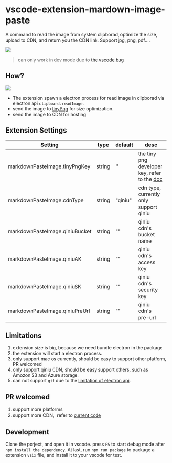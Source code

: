 # vscode-extension-mardown-image-paste

A command to read the image from system clipborad, optimize the size, upload to CDN, and return you the CDN link. Support jpg, png, pdf....

![](https://user-images.githubusercontent.com/13174059/43577232-e3e2d1f0-967d-11e8-8de8-c844aa0b93dd.gif)

> can only work in dev mode due to [the vscode bug](https://github.com/Microsoft/vscode/issues/55631#issuecomment-409874534)

## How?

![](http://pcs7p33sr.bkt.clouddn.com/ca429c26-b378-aece-9ffa-050a3b945f49)

* The extension spawn a electron process for read image in clipborad via electron api `clipboard.readImage`.
* send the image to [tinyPng](https://tinypng.com/) for size optimization.
* send the image to CDN for hosting

## Extension Settings

| Setting | type | default | desc |
| -- | -- | -- | --|
| markdownPasteImage.tinyPngKey | string | '' | the tiny png developer key, refer to the [doc](https://tinypng.com/developers) |
| markdownPasteImage.cdnType | string | "qiniu" |  cdn type, currently only support qiniu |
| markdownPasteImage.qiniuBucket | string | "" | qiniu cdn's bucket name |
| markdownPasteImage.qiniuAK | string | "" | qiniu cdn's access key |
| markdownPasteImage.qiniuSK | string | "" | qiniu cdn's security key |
| markdownPasteImage.qiniuPreUrl | string | "" | qiniu cdn's pre-url  |

## Limitations

1. extension size is big, because we need bundle electron in the package
2. the extension will start a electron process.
3. only support mac os currently, should be easy to support other platform, PR welcomed
4. only support qiniu CDN, should be easy support others, such as Amozon S3 and Azure storage.
5. can not support `gif` due to the [limitation of electron api](https://github.com/electron/electron/issues/8485).

## PR welcomed
1. support more platforms
2. support more CDN，refer to [current code](https://github.com/njleonzhang/vscode-extension-mardown-image-paste/blob/master/src/CdnUploader/)

## Development
Clone the porject, and open it in vscode. press `F5` to start debug mode after `npm install the dependency`. At last, run `npm run package` to package a extension `vsix` file, and install it to your vscode for test.

